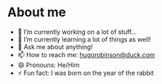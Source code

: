 # About me

- 🔭 I’m currently working on a lot of stuff...
- 🌱 I’m currently learning a lot of things as well!
- 💬 Ask me about anything!
- 📫 How to reach me: hugorobinson@duck.com
- 😄 Pronouns: He/Him
- ⚡ Fun fact: I was born on the year of the rabbit
